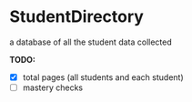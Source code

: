 # StudentDirectory

a database of all the student data collected

**TODO:**

- [x] total pages (all students and each student)
- [ ] mastery checks
